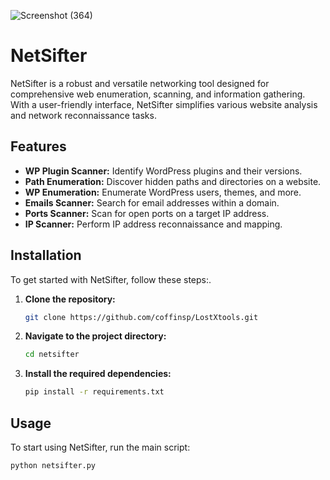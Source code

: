 ![Screenshot (364)](https://github.com/user-attachments/assets/8528e331-eb3d-4cb1-a45d-fe47eef1ec16)
# NetSifter

NetSifter is a robust and versatile networking tool designed for comprehensive web enumeration, scanning, and information gathering. With a user-friendly interface, NetSifter simplifies various website analysis and network reconnaissance tasks.

## Features

- **WP Plugin Scanner:** Identify WordPress plugins and their versions.
- **Path Enumeration:** Discover hidden paths and directories on a website.
- **WP Enumeration:** Enumerate WordPress users, themes, and more.
- **Emails Scanner:** Search for email addresses within a domain.
- **Ports Scanner:** Scan for open ports on a target IP address.
- **IP Scanner:** Perform IP address reconnaissance and mapping.

## Installation

To get started with NetSifter, follow these steps:.

1. **Clone the repository:**
    ```bash
    git clone https://github.com/coffinsp/LostXtools.git
    ```

2. **Navigate to the project directory:**
    ```bash
    cd netsifter
    ```

3. **Install the required dependencies:**
    ```bash
    pip install -r requirements.txt
    ```

## Usage

To start using NetSifter, run the main script:
```bash
python netsifter.py
